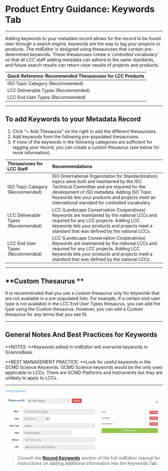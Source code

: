 # Product Entry Guidance: Keywords Tab

---

Adding keywords to your metadata record allows for the record to be found later through a search engine, keywords are the way to tag your projects or products. The mdEditor is designed using thesauruses that contain pre-determined keywords. These thesauruses create a 'controlled vocabulary' so that all LCC staff adding metadata can adhere to the same standards, and future search results can return clear results of projects and products.

| Quick Reference: Recommended Thesauruses for LCC Products |
| :--- |
| ISO Topic Category \(Recommended\) |
| LCC Deliverable Types \(Recommended\) |
| LCC End User Types \(Recommended\) |

---

## **To add Keywords to your Metadata Record**

1. Click “+ Add Thesaurus” on the right to add the different thesauruses.
2. Add keywords from the following pre-populated thesauruses.
3. If none of the keywords in the following categories are sufficient for tagging your record, you can create a custom thesaurus \(see below for more information\).

| Thesauruses for LCC Staff | Recommendations |
| :--- | :--- |
| ISO Topic Category \(Recommended\) | ISO \(International Organization for Standardization\) topics were built and maintained by the ISO Technical Committee and are required for the development of ISO metadata. Adding ISO Topic Keywords lets your products and projects meet an international standard for controlled vocabulary. |
| LCC Deliverable Types \(Recommended\) | LCC \(Landscape Conservation Cooperatives\) Keywords are maintained by the national LCCs and required for any LCC projects. Adding LCC keywords lets your products and projects meet a standard that was defined by the national LCCs. |
| LCC End User Types \(Recommended\) | LCC \(Landscape Conservation Cooperatives\) Keywords are maintained by the national LCCs and required for any LCC projects. Adding LCC keywords lets your products and projects meet a standard that was defined by the national LCCs. |

---

## **Custom Thesaurus **

It is recommended that you use a custom thesaurus only for keywords that are not available in a pre-populated lists. For example, If a certain end-user type is not available in the LCC End User Types thesaurus, you can add the type using the Custom thesaurus. However, you can add a Custom thesaurus for any terms that you see fit.

---

## **General Notes And Best Practices for Keywords**

**NOTES: **Keywords edited in mdEditor will overwrite keywords in ScienceBase.

**BEST MANAGEMENT PRACTICE: **Look for useful keywords in the GCMD Science Keywords. GCMD Science keywords would be the only ones applicable to LCCs. There are GCMD Platforms and Instruments but they are unlikely to apply to LCCs.

---

![](/assets/keywords_window.png)

> Consult the [**Record Keywords**](https://adiwg.gitbooks.io/mdeditor/content/record/edit/keywords.html) section of the full mdEditor manual for instructions on adding additional information into the Keywords Tab.



